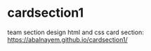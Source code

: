 # cardsection1
team section design html and css
card section: https://abalnayem.github.io/cardsection1/
